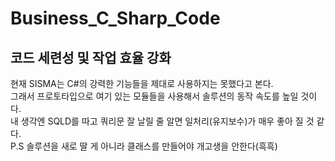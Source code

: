 # Business_C_Sharp_Code
코드 세련성 및 작업 효율 강화
----------------------
현재 SISMA는 C#의 강력한 기능들을 제대로 사용하지는 못했다고 본다.<br>
그래서 프로토타입으로 여기 있는 모듈들을 사용해서 솔루션의 동작 속도를 높일 것이다.<br>
내 생각엔 SQLD를 따고 쿼리문 잘 날릴 줄 알면 일처리(유지보수)가 매우 좋아 질 것 같다.<br>
P.S 솔루션을 새로 딸 게 아니라 클래스를 만들어야 개고생을 안한다(흑흑)<br>

